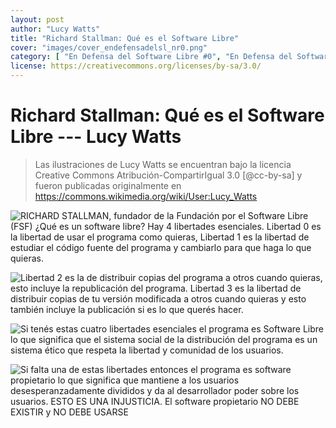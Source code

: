 ```yaml
---
layout: post
author: "Lucy Watts"
title: "Richard Stallman: Qué es el Software Libre"
cover: "images/cover_endefensadelsl_nr0.png"
category: [ "En Defensa del Software Libre #0", "En Defensa del Software Libre #X" ]
license: https://creativecommons.org/licenses/by-sa/3.0/
---
```


Richard Stallman: Qué es el Software Libre --- Lucy Watts
=========================================================

> Las ilustraciones de Lucy Watts se encuentran bajo la licencia
> Creative Commons Atribución-CompartirIgual 3.0 [@cc-by-sa] y fueron
> publicadas originalmente en
> <https://commons.wikimedia.org/wiki/User:Lucy_Watts>

![RICHARD STALLMAN, fundador de la Fundación por el Software Libre (FSF)
¿Qué es un software libre?  Hay 4 libertades esenciales. Libertad 0 es
la libertad de usar el programa como quieras, Libertad 1 es la libertad
de estudiar el código fuente del programa y cambiarlo para que haga lo
que quieras.](images/rms-1.png)

![Libertad 2 es la de distribuir copias del programa a otros cuando
quieras, esto incluye la republicación del programa.  Libertad 3 es la
libertad de distribuir copias de tu versión modificada a otros cuando
quieras y esto también incluye la publicación si es lo que querés
hacer.](images/rms-2.png)

![Si tenés estas cuatro libertades esenciales el programa es Software
Libre lo que significa que el sistema social de la distribución del
programa es un sistema ético que respeta la libertad y comunidad de los
usuarios.](images/rms-3.png)

![Si falta una de estas libertades entonces el programa es software
propietario lo que significa que mantiene a los usuarios
desesperanzadamente divididos y da al desarrollador poder sobre los
usuarios. ESTO ES UNA INJUSTICIA. El software propietario NO DEBE
EXISTIR y NO DEBE USARSE](images/rms-4.png)
